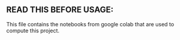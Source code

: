 ## READ THIS BEFORE USAGE:

This file contains the notebooks from google colab that are used to compute this project.
